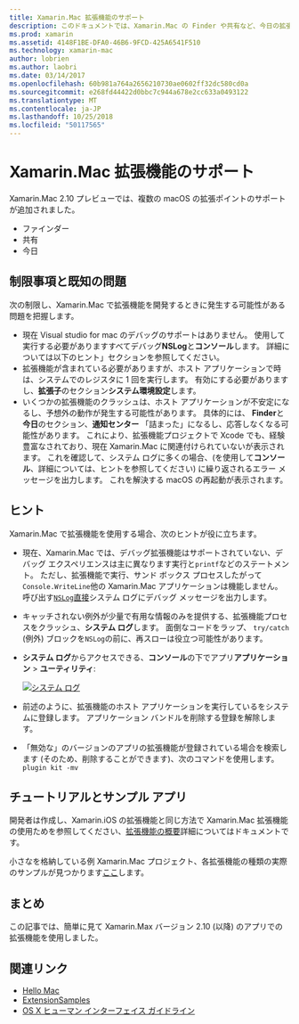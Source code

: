 ```yaml
---
title: Xamarin.Mac 拡張機能のサポート
description: このドキュメントでは、Xamarin.Mac の Finder や共有など、今日の拡張機能のサポートについて説明します。 制限事項と既知の問題、チュートリアルおよびサンプル アプリへのリンクを検査し、拡張機能を操作するためのヒントを提供します。
ms.prod: xamarin
ms.assetid: 4148F1BE-DFA0-46B6-9FCD-425A6541F510
ms.technology: xamarin-mac
author: lobrien
ms.author: laobri
ms.date: 03/14/2017
ms.openlocfilehash: 60b981a764a2656210730ae0602ff32dc580cd0a
ms.sourcegitcommit: e268fd44422d0bbc7c944a678e2cc633a0493122
ms.translationtype: MT
ms.contentlocale: ja-JP
ms.lasthandoff: 10/25/2018
ms.locfileid: "50117565"
---
```

# <a name="xamarinmac-extension-support"></a>Xamarin.Mac 拡張機能のサポート

Xamarin.Mac 2.10 プレビューでは、複数の macOS の拡張ポイントのサポートが追加されました。

- ファインダー
- 共有
- 今日

<a name="Limitations-and-Known-Issues" />

## <a name="limitations-and-known-issues"></a>制限事項と既知の問題

次の制限し、Xamarin.Mac で拡張機能を開発するときに発生する可能性がある問題を把握します。

* 現在 Visual studio for mac のデバッグのサポートはありません。 使用して実行する必要がありますすべてデバッグ**NSLog**と**コンソール**します。 詳細については以下のヒント」セクションを参照してください。
* 拡張機能が含まれている必要がありますが、ホスト アプリケーションで時は、システムでのレジスタに 1 回を実行します。 有効にする必要がありますし、**拡張子**のセクション**システム環境設定**します。 
* いくつかの拡張機能のクラッシュは、ホスト アプリケーションが不安定になるし、予想外の動作が発生する可能性があります。 具体的には、 **Finder**と**今日**のセクション、**通知センター** 「詰まった」になるし、応答しなくなる可能性があります。 これにより、拡張機能プロジェクトで Xcode でも、経験豊富なされており、現在 Xamarin.Mac に関連付けられていないが表示されます。 これを確認して、システム ログに多くの場合、(を使用して**コンソール**、詳細については、ヒントを参照してください) に繰り返されるエラー メッセージを出力します。 これを解決する macOS の再起動が表示されます。

<a name="Tips" />

## <a name="tips"></a>ヒント

Xamarin.Mac で拡張機能を使用する場合、次のヒントが役に立ちます。

- 現在、Xamarin.Mac では、デバッグ拡張機能はサポートされていない、デバッグ エクスペリエンスは主に異なります実行と`printf`などのステートメント。 ただし、拡張機能で実行、サンド ボックス プロセスしたがって`Console.WriteLine`他の Xamarin.Mac アプリケーションは機能しません。 呼び出す[`NSLog`直接](https://gist.github.com/chamons/e2e409013a449cfbe1f2fbe5547f6554)システム ログにデバッグ メッセージを出力します。
- キャッチされない例外が少量で有用な情報のみを提供する、拡張機能プロセスをクラッシュ、**システム ログ**します。 面倒なコードをラップ、 `try/catch` (例外) ブロックを`NSLog`の前に、再スローは役立つ可能性があります。
- **システム ログ**からアクセスできる、**コンソール**の下でアプリ**アプリケーション** > **ユーティリティ**:

    [![](extensions-images/extension02.png "システム ログ")](extensions-images/extension02.png#lightbox)
- 前述のように、拡張機能のホスト アプリケーションを実行しているをシステムに登録します。 アプリケーション バンドルを削除する登録を解除します。 
- 「無効な」のバージョンのアプリの拡張機能が登録されている場合を検索します (そのため、削除することができます)、次のコマンドを使用します。 `plugin kit -mv`


<a name="Walkthrough-and-Sample-App" />

## <a name="walkthrough-and-sample-app"></a>チュートリアルとサンプル アプリ

開発者は作成し、Xamarin.iOS の拡張機能と同じ方法で Xamarin.Mac 拡張機能の使用ためを参照してください、[拡張機能の概要](~/ios/platform/extensions.md)詳細についてはドキュメントです。

小さなを格納している例 Xamarin.Mac プロジェクト、各拡張機能の種類の実際のサンプルが見つかります[ここ](https://developer.xamarin.com/samples/mac/ExtensionSamples/)します。

<a name="Summary" />

## <a name="summary"></a>まとめ

この記事では、簡単に見て Xamarin.Max バージョン 2.10 (以降) のアプリでの拡張機能を使用しました。

## <a name="related-links"></a>関連リンク

- [Hello Mac](~/mac/get-started/hello-mac.md)
- [ExtensionSamples](https://developer.xamarin.com/samples/mac/ExtensionSamples/)
- [OS X ヒューマン インターフェイス ガイドライン](https://developer.apple.com/library/mac/documentation/UserExperience/Conceptual/OSXHIGuidelines/)
